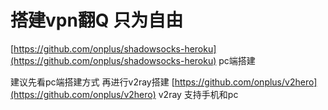 # 搭建vpn翻Q 只为自由


[https://github.com/onplus/shadowsocks-heroku](https://github.com/onplus/shadowsocks-heroku)  pc端搭建

建议先看pc端搭建方式 再进行v2ray搭建
[https://github.com/onplus/v2hero](https://github.com/onplus/v2hero)  v2ray 支持手机和pc

